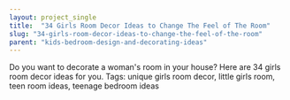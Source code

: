 ```yaml
---
layout: project_single
title:  "34 Girls Room Decor Ideas to Change The Feel of The Room"
slug: "34-girls-room-decor-ideas-to-change-the-feel-of-the-room"
parent: "kids-bedroom-design-and-decorating-ideas"
---
```

Do you want to decorate a woman's room in your house? Here are 34 girls room decor ideas for you. Tags: unique girls room decor, little girls room, teen room ideas, teenage bedroom ideas